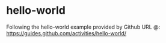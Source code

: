 # hello-world
Following the hello-world example provided by Github
URL @: https://guides.github.com/activities/hello-world/

